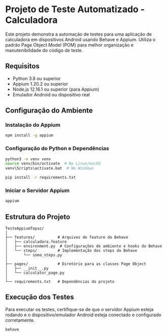 
# Projeto de Teste Automatizado - Calculadora

Este projeto demonstra a automação de testes para uma aplicação de calculadora em dispositivos Android usando Behave e Appium. Utiliza o padrão Page Object Model (POM) para melhor organização e manutenibilidade do código de teste.

## Requisitos

- Python 3.8 ou superior
- Appium 1.20.2 ou superior
- Node.js 12.16.1 ou superior (para Appium)
- Emulador Android ou dispositivo real

## Configuração do Ambiente

### Instalação do Appium

```bash
npm install -g appium
```

### Configuração do Python e Dependências

```bash
python3 -m venv venv
source venv/bin/activate  # No Linux/macOS
venv\Scripts\activate.bat  # No Windows

pip install -r requirements.txt
```

### Iniciar o Servidor Appium

```bash
appium
```

## Estrutura do Projeto

```
TesteAppiumTopaz/
│
├── features/          # Arquivos de feature do Behave
│   ├── calculadora.feature
│   ├── environment.py  # Configurações de ambiente e hooks do Behave
│   └── steps/         # Implementação dos steps do Behave
│       └── soma_steps.py
│
├── pages/             # Diretório para as classes Page Object
│   ├── __init__.py
│   └── calculator_page.py
│
└── requirements.txt   # Dependências do projeto
```

## Execução dos Testes

Para executar os testes, certifique-se de que o servidor Appium esteja rodando e o dispositivo/emulador Android esteja conectado e configurado corretamente.

```bash
behave
```
